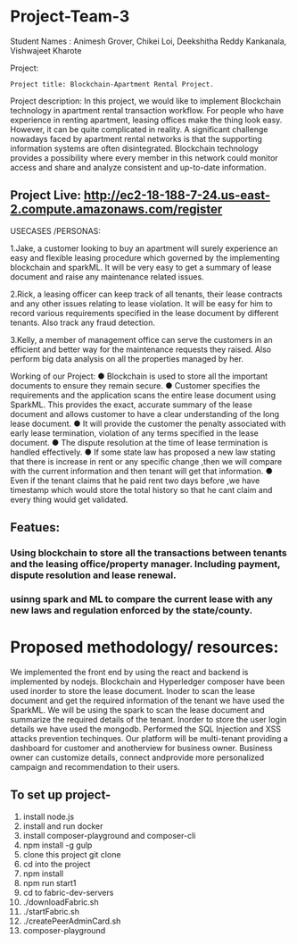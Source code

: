 # Project-Team-3

Student Names :
                Animesh Grover,
                Chikei Loi,
                Deekshitha Reddy Kankanala,
                Vishwajeet Kharote              
                
               

Project:


 	Project​ ​title​: Blockchain-Apartment Rental Project.

Project description:​ In this project, we would like to implement Blockchain technology in apartment rental transaction workflow. For people who have experience in renting apartment, leasing offices make the thing look easy. However, it can be quite complicated in reality. A significant challenge nowadays faced by apartment rental networks is that the supporting information systems are often disintegrated. Blockchain technology provides a possibility where every member in this network could monitor access and share and analyze consistent and up-to-date information.

## Project Live: http://ec2-18-188-7-24.us-east-2.compute.amazonaws.com/register

USECASES /PERSONAS:

1.Jake, a customer looking to buy an apartment will surely experience an easy and
flexible leasing procedure which governed by the implementing blockchain and
sparkML. It will be very easy to get a summary of lease document and raise any
maintenance related issues.

2.Rick, a leasing officer can keep track of all tenants, their lease contracts and any other
issues relating to lease violation. It will be easy for him to record various requirements
specified in the lease document by different tenants. Also track any fraud detection.

3.Kelly, a member of management office can serve the customers in an efficient and
better way for the maintenance requests they raised. Also perform big data analysis on
all the properties managed by her.

Working of our Project:
● Blockchain is used to store all the important documents to ensure they remain
secure.
● Customer specifies the requirements and the application scans the entire lease
document using SparkML. This provides the exact, accurate summary of the
lease document and allows customer to have a clear understanding of the long
lease document.
● It will provide the customer the penalty associated with early lease termination,
violation of any terms specified in the lease document.
● The dispute resolution at the time of lease termination is handled effectively.
● If some state law has proposed a new law stating that there is increase in rent or any specific change ,then we will compare with the current information and then tenant will get that information.
● Even if the tenant claims that he paid rent two days before ,we have timestamp which would store the total history so that he cant claim and every thing would get validated.



## Featues:
### Using blockchain to store all the transactions between tenants and the leasing office/property manager. Including payment, dispute resolution and lease renewal.
### usinng spark and ML to compare the current lease with any new laws and regulation enforced by the state/county.

# Proposed​ ​methodology/ ​ ​resources: 
We implemented the front end by using the react and backend is implemented by nodejs.
Blockchain and Hyperledger composer have been used inorder to store the lease document.
Inoder to scan the lease document and get the required information of the tenant we have used the SparkML.
We will be using the spark to scan the lease document and summarize the required details of the tenant.
Inorder to store the user login details we have used the mongodb.
Performed the SQL Injection and XSS attacks prevention techinques. 
Our platform will be multi-tenant providing a dashboard for customer and anotherview for business owner. Business owner can customize details, connect andprovide more personalized campaign and recommendation to their users.







To set up project-
--------------
1) install node.js
2) install and run docker
3) install composer-playground and composer-cli
4) npm install -g gulp
5) clone this project git clone
6) cd into the project
7) npm install
8) npm run start1
9) cd to fabric-dev-servers
10) ./downloadFabric.sh
11) ./startFabric.sh
12) ./createPeerAdminCard.sh
13) composer-playground

